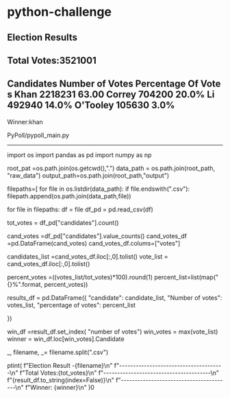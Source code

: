 # python-challenge
Election Results
--------------------------
Total Votes:3521001
------------------------
Candidates Number of Votes Percentage Of Vote
s Khan   2218231                    63.00
 Correy  704200                     20.0%
Li       492940                     14.0%
O'Tooley 105630                     3.0%
---------------------------------------------
Winner:khan

PyPoll/pypoll_main.py
______________________________________________________
import os
import pandas as pd
import numpy as np

root_pat =os.path.join(os.getcwd(),".")
data_path = os.path.join(root_path, "raw_data")
output_path=os.path.join(root_path,"output")


filepaths=[
    for file in os.listdir(data_path):
    if file.endswith(".csv"):
    filepath.append(os.path.join(data_path,file))


for file in filepaths:
df = file
df_pd = pd.read_csv(df)

tot_votes = df_pd["candidates"].count()

cand_votes =df_pd["candidates"].value_counts()
cand_votes_df =pd.DataFrame(cand_votes)
cand_votes_df.colums=["votes"]

candidates_list =cand_votes_df.iloc[:,0].tolist()
vote_list = cand_votes_df.iloc[:,0].tolist()


percent_votes =((votes_list/tot_votes)*100).round(1)
percent_list=list(map("{}%".format, percent_votes))

results_df = pd.DataFrame({
    "candidate": candidate_list,
    "Number of votes": votes_list,
    "percentage of votes": percent_list


})

win_df =result_df.set_index( "number of votes")
win_votes = max(vote_list)
winner = win_df.loc[win_votes].Candidate

_, filename, _= filename.split(".csv")

ptint(
    f"Election Result -{filename}\n"
    f"--------------------------------------\n"
    f"Total Votes:{tot_votes}\n"
    f"---------------------------------------\n"
    f"{result_df.to_string(index=False)}\n"
    f"----------------------------------------\n"
    f"Winner: {winner}\n"
)0